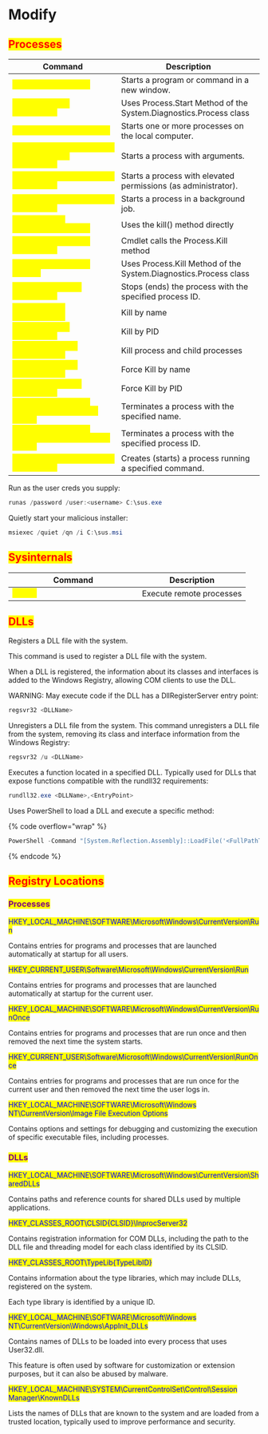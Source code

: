 # Modify

## <mark style="color:red;">Processes</mark>

<table data-header-hidden data-full-width="true"><thead><tr><th>Command</th><th>Description</th></tr></thead><tbody><tr><td><mark style="color:yellow;"><code>start &#x3C;ProgramName></code></mark></td><td>Starts a program or command in a new window.</td></tr><tr><td><mark style="color:yellow;"><code>Start-Process Notepad.exe</code></mark></td><td>Uses Process.Start Method of the System.Diagnostics.Process class</td></tr><tr><td><mark style="color:yellow;"><code>Start-Process &#x3C;FilePath></code></mark></td><td>Starts one or more processes on the local computer.</td></tr><tr><td><mark style="color:yellow;"><code>Start-Process &#x3C;FilePath> -ArgumentList &#x3C;Arguments></code></mark></td><td>Starts a process with arguments.</td></tr><tr><td><mark style="color:yellow;"><code>Start-Process &#x3C;FilePath> -Verb RunAs</code></mark></td><td>Starts a process with elevated permissions (as administrator).</td></tr><tr><td><mark style="color:yellow;"><code>Start-Job {Start-Process &#x3C;FilePath>}</code></mark></td><td>Starts a process in a background job.</td></tr><tr><td><mark style="color:yellow;"><code>(Get-Process calculator*).kill()</code></mark></td><td>Uses the kill() method directly</td></tr><tr><td><mark style="color:yellow;"><code>Stop-Process -name calculator*</code></mark></td><td>Cmdlet calls the Process.Kill method</td></tr><tr><td><mark style="color:yellow;"><code>Stop-Process -name notepad</code></mark></td><td>Uses Process.Kill Method of the System.Diagnostics.Process class</td></tr><tr><td><mark style="color:yellow;"><code>Stop-Process -Id &#x3C;ProcessID></code></mark></td><td>Stops (ends) the process with the specified process ID.</td></tr><tr><td><mark style="color:yellow;"><code>taskkill /IM &#x3C;ProcessName></code></mark></td><td>Kill by name</td></tr><tr><td><mark style="color:yellow;"><code>taskkill /PID &#x3C;ProcessID></code></mark></td><td>Kill by PID</td></tr><tr><td><mark style="color:yellow;"><code>taskkill /T /IM &#x3C;ProcessName></code></mark></td><td>Kill process and child processes</td></tr><tr><td><mark style="color:yellow;"><code>taskkill /F /IM &#x3C;ProcessName></code></mark></td><td>Force Kill by name</td></tr><tr><td><mark style="color:yellow;"><code>taskkill /F /PID &#x3C;ProcessID></code></mark></td><td>Force Kill by PID</td></tr><tr><td><mark style="color:yellow;"><code>wmic process where name="&#x3C;ProcessName>" delete</code></mark></td><td>Terminates a process with the specified name.</td></tr><tr><td><mark style="color:yellow;"><code>wmic process where processid="&#x3C;ProcessID>" delete</code></mark></td><td>Terminates a process with the specified process ID.</td></tr><tr><td><mark style="color:yellow;"><code>wmic process call create "&#x3C;Command>"</code></mark></td><td>Creates (starts) a process running a specified command.</td></tr></tbody></table>

Run as the user creds you supply:

```powershell
runas /password /user:<username> C:\sus.exe 
```

Quietly start your malicious installer:

```powershell
msiexec /quiet /qn /i C:\sus.msi
```



## <mark style="color:red;">Sysinternals</mark>

<table data-header-hidden><thead><tr><th width="244">Command</th><th>Description</th></tr></thead><tbody><tr><td><mark style="color:yellow;"><code>psexec</code></mark></td><td>Execute remote processes</td></tr></tbody></table>

## <mark style="color:red;">DLLs</mark>

Registers a DLL file with the system.

This command is used to register a DLL file with the system.

When a DLL is registered, the information about its classes and interfaces is added to the Windows Registry, allowing COM clients to use the DLL.

WARNING: May execute code if the DLL has a DllRegisterServer entry point:

```powershell
regsvr32 <DLLName>
```

Unregisters a DLL file from the system. This command unregisters a DLL file from the system, removing its class and interface information from the Windows Registry:

```powershell
regsvr32 /u <DLLName>
```

Executes a function located in a specified DLL. Typically used for DLLs that expose functions compatible with the rundll32 requirements:

```powershell
rundll32.exe <DLLName>,<EntryPoint>
```

Uses PowerShell to load a DLL and execute a specific method:

{% code overflow="wrap" %}
```powershell
PowerShell -Command "[System.Reflection.Assembly]::LoadFile('<FullPathToDLL>').GetType('<Namespace.ClassName>').GetMethod('<MethodName>').Invoke($null, $null)"
```
{% endcode %}

## <mark style="color:red;">Registry Locations</mark>

### <mark style="color:purple;">Processes</mark>

<mark style="color:blue;">HKEY\_LOCAL\_MACHINE\SOFTWARE\Microsoft\Windows\CurrentVersion\Run</mark>

Contains entries for programs and processes that are launched automatically at startup for all users.

<mark style="color:blue;">HKEY\_CURRENT\_USER\Software\Microsoft\Windows\CurrentVersion\Run</mark>

Contains entries for programs and processes that are launched automatically at startup for the current user.

<mark style="color:blue;">HKEY\_LOCAL\_MACHINE\SOFTWARE\Microsoft\Windows\CurrentVersion\RunOnce</mark>

Contains entries for programs and processes that are run once and then removed the next time the system starts.

<mark style="color:blue;">HKEY\_CURRENT\_USER\Software\Microsoft\Windows\CurrentVersion\RunOnce</mark>

Contains entries for programs and processes that are run once for the current user and then removed the next time the user logs in.

<mark style="color:blue;">HKEY\_LOCAL\_MACHINE\SOFTWARE\Microsoft\Windows NT\CurrentVersion\Image File Execution Options</mark>

Contains options and settings for debugging and customizing the execution of specific executable files, including processes.

### <mark style="color:purple;">DLLs</mark>

<mark style="color:blue;">HKEY\_LOCAL\_MACHINE\SOFTWARE\Microsoft\Windows\CurrentVersion\SharedDLLs</mark>

Contains paths and reference counts for shared DLLs used by multiple applications.

<mark style="color:blue;">HKEY\_CLASSES\_ROOT\CLSID{CLSID}\InprocServer32</mark>

Contains registration information for COM DLLs, including the path to the DLL file and threading model for each class identified by its CLSID.

<mark style="color:blue;">HKEY\_CLASSES\_ROOT\TypeLib{TypeLibID}</mark>

Contains information about the type libraries, which may include DLLs, registered on the system.

Each type library is identified by a unique ID.

<mark style="color:blue;">HKEY\_LOCAL\_MACHINE\SOFTWARE\Microsoft\Windows NT\CurrentVersion\Windows\AppInit\_DLLs</mark>

Contains names of DLLs to be loaded into every process that uses User32.dll.

This feature is often used by software for customization or extension purposes, but it can also be abused by malware.

<mark style="color:blue;">HKEY\_LOCAL\_MACHINE\SYSTEM\CurrentControlSet\Control\Session Manager\KnownDLLs</mark>

Lists the names of DLLs that are known to the system and are loaded from a trusted location, typically used to improve performance and security.

